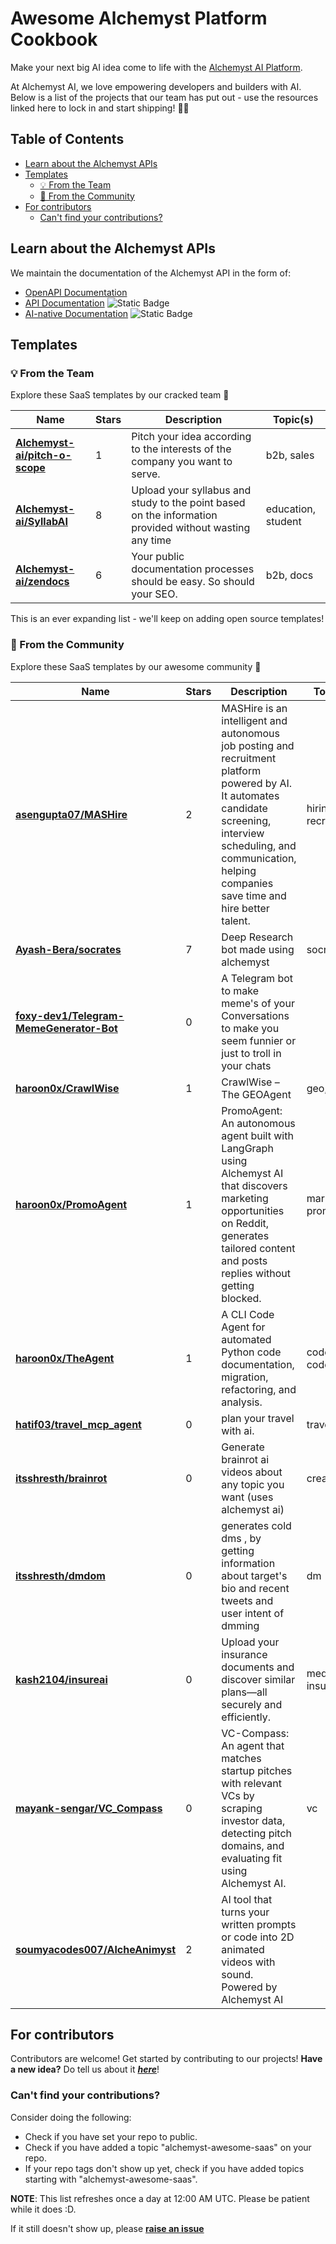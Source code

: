 
# Awesome Alchemyst Platform Cookbook
Make your next big AI idea come to life with the [Alchemyst AI Platform](https://platform.getalchemystai.com).

At Alchemyst AI, we love empowering developers and builders with AI. Below is a list of the projects that our team has put out - use the resources linked here to lock in and start shipping! 🚀🚀

## Table of Contents
  - [Learn about the Alchemyst APIs](#learn-about-the-alchemyst-apis)
  - [Templates](#templates)
    - [💡 From the Team](#-from-the-team)
    - [🚀 From the Community](#-from-the-community)
  - [For contributors](#for-contributors)
    - [Can't find your contributions?](#cant-find-your-contributions)


## Learn about the Alchemyst APIs
We maintain the documentation of the Alchemyst API in the form of:
- [OpenAPI Documentation](https://platform-backend.getalchemystai.com/api/v1/docs)
- [API Documentation](https://alchemyst-ai.github.io/technical-docs) ![Static Badge](https://img.shields.io/badge/%20-new-blue)
- [AI-native Documentation](https://zendocs.getalchemystai.com) ![Static Badge](https://img.shields.io/badge/%20-new-blue)

## Templates
### 💡 From the Team

Explore these SaaS templates by our cracked team 🧨


| **Name** | **Stars** | **Description** | **Topic(s)** |
| ---- | ---- | ---- | ---- |
| [**Alchemyst-ai/pitch-o-scope**](https://github.com/Alchemyst-ai/pitch-o-scope) | 1 | Pitch your idea according to the interests of the company you want to serve. |  b2b,  sales |
| [**Alchemyst-ai/SyllabAI**](https://github.com/Alchemyst-ai/SyllabAI) | 8 | Upload your syllabus and study to the point based on the information provided without wasting any time |  education,  student |
| [**Alchemyst-ai/zendocs**](https://github.com/Alchemyst-ai/zendocs) | 6 | Your public documentation processes should be easy. So should your SEO. |  b2b,  docs |


This is an ever expanding list - we'll keep on adding open source templates!



### 🚀 From the Community
Explore these SaaS templates by our awesome community 🤩


| **Name** | **Stars** | **Description** | **Topic(s)** |
| ---- | ---- | ---- |  ---- |
| [**asengupta07/MASHire**](https://github.com/asengupta07/MASHire) | 2 | MASHire is an intelligent and autonomous job posting and recruitment platform powered by AI. It automates candidate screening, interview scheduling, and communication, helping companies save time and hire better talent. |  hiring,  hr,  recruitment |
| [**Ayash-Bera/socrates**](https://github.com/Ayash-Bera/socrates) | 7 | Deep Research bot made using alchemyst |  socrates |
| [**foxy-dev1/Telegram-MemeGenerator-Bot**](https://github.com/foxy-dev1/Telegram-MemeGenerator-Bot) | 0 | A Telegram bot to make meme's of your Conversations to make you seem funnier or just to troll in your chats |  |
| [**haroon0x/CrawlWise**](https://github.com/haroon0x/CrawlWise) | 1 | CrawlWise – The GEOAgent |  geo,  seo |
| [**haroon0x/PromoAgent**](https://github.com/haroon0x/PromoAgent) | 1 | PromoAgent: An autonomous agent built with LangGraph using Alchemyst AI that discovers marketing opportunities on Reddit, generates tailored content and posts replies without getting blocked. |  marketing,  promotion |
| [**haroon0x/TheAgent**](https://github.com/haroon0x/TheAgent) | 1 | A CLI Code Agent for automated Python code documentation, migration, refactoring, and analysis. |  code,  codeagent |
| [**hatif03/travel_mcp_agent**](https://github.com/hatif03/travel_mcp_agent) | 0 | plan your travel with ai. |  travel |
| [**itsshresth/brainrot**](https://github.com/itsshresth/brainrot) | 0 | Generate brainrot ai videos about any topic you want (uses alchemyst ai) |  creator |
| [**itsshresth/dmdom**](https://github.com/itsshresth/dmdom) | 0 | generates cold dms , by getting information about target's bio and recent tweets and user intent of dmming |  dm |
| [**kash2104/insureai**](https://github.com/kash2104/insureai) | 0 | Upload your insurance documents and discover similar plans—all securely and efficiently. |  medical-insurance |
| [**mayank-sengar/VC_Compass**](https://github.com/mayank-sengar/VC_Compass) | 0 | VC-Compass: An agent that matches startup pitches with relevant VCs by scraping investor data, detecting pitch domains, and evaluating fit using Alchemyst AI. |  vc |
| [**soumyacodes007/AlcheAnimyst**](https://github.com/soumyacodes007/AlcheAnimyst) | 2 | AI tool that turns your written prompts or code into 2D animated videos with sound. Powered by Alchemyst AI |  |





## For contributors

Contributors are welcome! Get started by contributing to our projects! **Have a new idea?** Do tell us about it [***here***](https://github.com/orgs/alchemyst-ai/discussions/1)!

### Can't find your contributions?
Consider doing the following:

- Check if you have set your repo to public.
- Check if you have added a topic "alchemyst-awesome-saas" on your repo.
- If your repo tags don't show up yet, check if you have added topics starting with "alchemyst-awesome-saas".

**NOTE**: This list refreshes once a day at 12:00 AM UTC. Please be patient while it does :D.

If it still doesn't show up, please [**raise an issue**](https://github.com/Alchemyst-ai/awesome-saas/issues/new)

